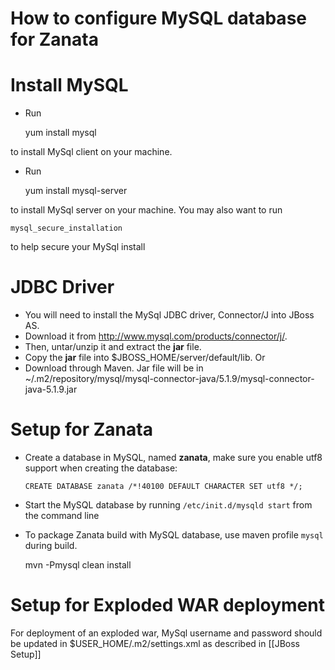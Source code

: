 # How to configure MySQL database for Zanata

# Install MySQL

- Run

    yum install mysql

 to install MySql client on your machine.
- Run

    yum install mysql-server

 to install MySql server on your machine. You may also want to run

    mysql_secure_installation

 to help secure your MySql install


# JDBC Driver

- You will need to install the MySql JDBC driver, Connector/J into JBoss AS.
- Download it from http://www.mysql.com/products/connector/j/.
- Then, untar/unzip it and extract the **jar** file.
- Copy the **jar** file into $JBOSS_HOME/server/default/lib.
  Or 
- Download through Maven. Jar file will be in ~/.m2/repository/mysql/mysql-connector-java/5.1.9/mysql-connector-java-5.1.9.jar

# Setup for Zanata

- Create a database in MySQL, named **zanata**, make sure you enable utf8 support when creating the database:

      CREATE DATABASE zanata /*!40100 DEFAULT CHARACTER SET utf8 */;

- Start the MySQL database by running `/etc/init.d/mysqld start` from the command line

- To package Zanata build with MySQL database, use maven profile `mysql` during build.

    mvn -Pmysql clean install

# Setup for Exploded WAR deployment

For deployment of an exploded war, MySql username and password should be updated in $USER_HOME/.m2/settings.xml as described in [[JBoss Setup]]